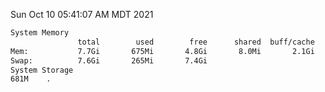 Sun Oct 10 05:41:07 AM MDT 2021
```bash
System Memory
               total        used        free      shared  buff/cache   available
Mem:           7.7Gi       675Mi       4.8Gi       8.0Mi       2.1Gi       6.7Gi
Swap:          7.6Gi       265Mi       7.4Gi
System Storage
681M	.
```
